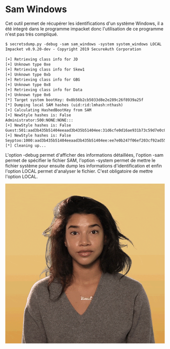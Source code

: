 # Sam Windows

Cet outil permet de récupérer les identifications d'un système Windows, il a été integré dans le programme impacket donc l'utilisation de ce programme n'est pas très compliqué.

    $ secretsdump.py -debug -sam sam_windows -system system_windows LOCAL
    Impacket v0.9.20-dev - Copyright 2019 SecureAuth Corporation

    [+] Retrieving class info for JD
    [+] Unknown type 0xe
    [+] Retrieving class info for Skew1
    [+] Unknown type 0xb
    [+] Retrieving class info for GBG
    [+] Unknown type 0x8
    [+] Retrieving class info for Data
    [+] Unknown type 0x6
    [*] Target system bootKey: 0x8b56b2cb5033d8e2e289c26f8939a25f
    [*] Dumping local SAM hashes (uid:rid:lmhash:nthash)
    [+] Calculating HashedBootKey from SAM
    [+] NewStyle hashes is: False
    Administrator:500:NONE:NONE:::
    [+] NewStyle hashes is: False
    Guest:501:aad3b435b51404eeaad3b435b51404ee:31d6cfe0d16ae931b73c59d7e0c089c0:::
    [+] NewStyle hashes is: False
    Seyptoo:1000:aad3b435b51404eeaad3b435b51404ee:ee7e0b247f06ef203cf92ad55eeb2d13:::
    [*] Cleaning up... 

L'option -debug permet d'afficher des informations détaillées, l'option -sam permet de spécifier le fichier SAM, l'option -system permet de mettre le fichier système pour ensuite dump les informations d'identification et enfin l'option LOCAL permet d'analyser le fichier. C'est obligatoire de mettre l'option LOCAL.

![frustrated-computer-baboon](giphy.gif)
